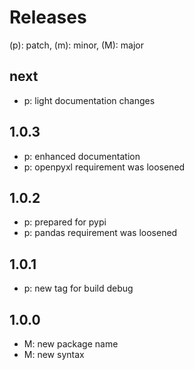 # Releases

(p): patch, (m): minor, (M): major

## next
* p: light documentation changes

## 1.0.3
* p: enhanced documentation
* p: openpyxl requirement was loosened

## 1.0.2
* p: prepared for pypi
* p: pandas requirement was loosened

## 1.0.1
* p: new tag for build debug

## 1.0.0
* M: new package name
* M: new syntax
